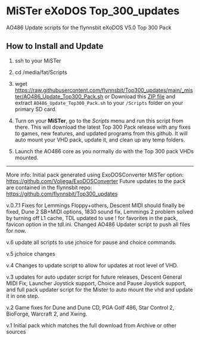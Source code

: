 # MiSTer eXoDOS Top_300_updates
AO486 Update scripts for the flynnsbit eXoDOS V5.0 Top 300 Pack

## How to Install and Update
1. ssh to your MiSTer
2. cd /media/fat/Scripts
3. wget https://raw.githubusercontent.com/flynnsbit/Top300_updates/main/_mister/AO486_Update_Top300_Pack.sh or Download this [ZIP file](https://github.com/flynnsbit/Top300_updates/raw/main/_mister/AO486_Update_Top300_Pack.zip) and extract `AO486_Update_Top300_Pack.sh` to your `/Scripts` folder on your primary SD card.

4. Turn on your __MiSTer__, go to the _Scripts_ menu and run this script from there. This will download the latest Top 300 Pack release with any fixes to games, new features, and updated programs from this github.  It will auto mount your VHD pack, update it, and clean up any temp folders.

5. Launch the AO486 core as you normally do with the Top 300 pack VHDs mounted.

-------------------------------------------------------------------------------------------------------

More info:
Initial pack generated using ExoDOSConverter MiSTer option:  https://github.com/Voljega/ExoDOSConverter
Future updates to the pack are contained in the flynnsbit repo: https://github.com/flynnsbit/Top300_updates

v.0.7.1 Fixes for Lemmings Floppy+others, Descent MIDI should finally be fixed, Dune 2 SB+MIDI options, 1830 sound fix, Lemmings 2 problem solved by turning off L1 cache, TDL updated to use ! for favorites in the pack, favicon option in the tdl.ini. Changed AO486 Updater script to push all files for now.

v.6 update all scripts to use jchoice for pause and choice commands.

v.5 jchoice changes

v.4 Changes to update script to allow for updates at root level of VHD.

v.3 updates for auto updater script for future releases, Descent General MIDI Fix, Launcher Joystick support, Choice and Pause Joystick support, and full pack updater script for the Mister to auto mount the vhd and update it in one step.

v.2 Game fixes for Dune and Dune CD, PGA Golf 486, Star Control 2, BioForge, Warcraft 2, and Xwing.

v.1 Initial pack which matches the full download from Archive or other sources
